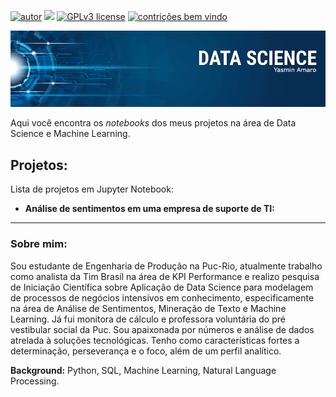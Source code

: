 [![autor](https://img.shields.io/badge/author-yasminamaro-red.svg)](https://www.linkedin.com/in/yasmin-amaro) [![](https://img.shields.io/badge/python-3.7+-blue.svg)](https://www.python.org/downloads/release/python-365/) [![GPLv3 license](https://img.shields.io/badge/License-GPLv3-blue.svg)](http://perso.crans.org/besson/LICENSE.html) [![contrições bem vindo](https://img.shields.io/badge/contributions-welcome-brightgreen.svg?style=flat)](https://github.com/yasmin-amaro/Data-Science/issues)

<p align="center">
  <img src="https://github.com/yasmin-amaro/Data-Science/blob/main/Template%20portfolio%20github.png" >
</p>


Aqui você encontra os *notebooks* dos meus projetos na área de Data Science e Machine Learning.

## Projetos:
Lista de projetos em Jupyter Notebook:

* **Análise de sentimentos em uma empresa de suporte de TI:** 

---

### Sobre mim:

Sou estudante de Engenharia de Produção na Puc-Rio, atualmente trabalho como analista da Tim Brasil na área de KPI Performance e realizo pesquisa de Iniciação Científica sobre Aplicação de Data Science para modelagem de processos de negócios intensivos em conhecimento, especificamente na área de Análise de Sentimentos, Mineração de Texto e Machine Learning. Já fui monitora de cálculo e professora voluntária do pré vestibular social da Puc. Sou apaixonada por números e análise de dados atrelada à soluções tecnológicas. Tenho como características fortes a determinação, perseverança e o foco, além de um perfil analítico. 

**Background:** Python, SQL, Machine Learning, Natural Language Processing.
